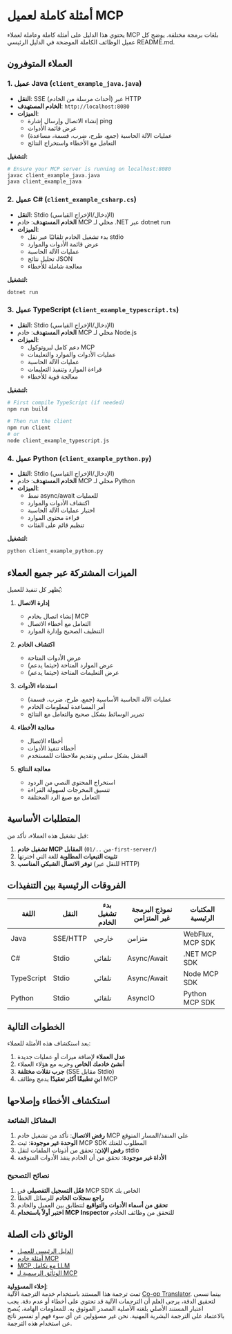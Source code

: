 <!--
CO_OP_TRANSLATOR_METADATA:
{
  "original_hash": "affcf199a44f60283a289dcb69dc144e",
  "translation_date": "2025-07-17T13:30:03+00:00",
  "source_file": "03-GettingStarted/02-client/complete_examples.md",
  "language_code": "ar"
}
-->
# أمثلة كاملة لعميل MCP

يحتوي هذا الدليل على أمثلة كاملة وعاملة لعملاء MCP بلغات برمجة مختلفة. يوضح كل عميل الوظائف الكاملة الموضحة في الدليل الرئيسي README.md.

## العملاء المتوفرون

### 1. عميل Java (`client_example_java.java`)
- **النقل**: SSE (أحداث مرسلة من الخادم) عبر HTTP
- **الخادم المستهدف**: `http://localhost:8080`
- **الميزات**: 
  - إنشاء الاتصال وإرسال إشارة ping
  - عرض قائمة الأدوات
  - عمليات الآلة الحاسبة (جمع، طرح، ضرب، قسمة، مساعدة)
  - التعامل مع الأخطاء واستخراج النتائج

**لتشغيل:**
```bash
# Ensure your MCP server is running on localhost:8080
javac client_example_java.java
java client_example_java
```

### 2. عميل C# (`client_example_csharp.cs`)
- **النقل**: Stdio (الإدخال/الإخراج القياسي)
- **الخادم المستهدف**: خادم MCP محلي لـ .NET عبر dotnet run
- **الميزات**:
  - بدء تشغيل الخادم تلقائيًا عبر نقل stdio
  - عرض قائمة الأدوات والموارد
  - عمليات الآلة الحاسبة
  - تحليل نتائج JSON
  - معالجة شاملة للأخطاء

**لتشغيل:**
```bash
dotnet run
```

### 3. عميل TypeScript (`client_example_typescript.ts`)
- **النقل**: Stdio (الإدخال/الإخراج القياسي)
- **الخادم المستهدف**: خادم MCP محلي لـ Node.js
- **الميزات**:
  - دعم كامل لبروتوكول MCP
  - عمليات الأدوات والموارد والتعليمات
  - عمليات الآلة الحاسبة
  - قراءة الموارد وتنفيذ التعليمات
  - معالجة قوية للأخطاء

**لتشغيل:**
```bash
# First compile TypeScript (if needed)
npm run build

# Then run the client
npm run client
# or
node client_example_typescript.js
```

### 4. عميل Python (`client_example_python.py`)
- **النقل**: Stdio (الإدخال/الإخراج القياسي)  
- **الخادم المستهدف**: خادم MCP محلي لـ Python
- **الميزات**:
  - نمط async/await للعمليات
  - اكتشاف الأدوات والموارد
  - اختبار عمليات الآلة الحاسبة
  - قراءة محتوى الموارد
  - تنظيم قائم على الفئات

**لتشغيل:**
```bash
python client_example_python.py
```

## الميزات المشتركة عبر جميع العملاء

يُظهر كل تنفيذ للعميل:

1. **إدارة الاتصال**
   - إنشاء اتصال بخادم MCP
   - التعامل مع أخطاء الاتصال
   - التنظيف الصحيح وإدارة الموارد

2. **اكتشاف الخادم**
   - عرض الأدوات المتاحة
   - عرض الموارد المتاحة (حيثما يدعم)
   - عرض التعليمات المتاحة (حيثما يدعم)

3. **استدعاء الأدوات**
   - عمليات الآلة الحاسبة الأساسية (جمع، طرح، ضرب، قسمة)
   - أمر المساعدة لمعلومات الخادم
   - تمرير الوسائط بشكل صحيح والتعامل مع النتائج

4. **معالجة الأخطاء**
   - أخطاء الاتصال
   - أخطاء تنفيذ الأدوات
   - الفشل بشكل سلس وتقديم ملاحظات للمستخدم

5. **معالجة النتائج**
   - استخراج المحتوى النصي من الردود
   - تنسيق المخرجات لسهولة القراءة
   - التعامل مع صيغ الرد المختلفة

## المتطلبات الأساسية

قبل تشغيل هذه العملاء، تأكد من:

1. **تشغيل خادم MCP المقابل** (من `../01-first-server/`)
2. **تثبيت التبعيات المطلوبة** للغة التي اخترتها
3. **توفر الاتصال الشبكي المناسب** (للنقل عبر HTTP)

## الفروقات الرئيسية بين التنفيذات

| اللغة      | النقل    | بدء تشغيل الخادم | نموذج البرمجة غير المتزامن | المكتبات الرئيسية |
|------------|----------|-----------------|----------------------------|-------------------|
| Java       | SSE/HTTP | خارجي           | متزامن                     | WebFlux, MCP SDK  |
| C#         | Stdio    | تلقائي          | Async/Await                | .NET MCP SDK      |
| TypeScript | Stdio    | تلقائي          | Async/Await                | Node MCP SDK      |
| Python     | Stdio    | تلقائي          | AsyncIO                    | Python MCP SDK    |

## الخطوات التالية

بعد استكشاف هذه الأمثلة للعملاء:

1. **عدل العملاء** لإضافة ميزات أو عمليات جديدة
2. **أنشئ خادمك الخاص** وجربه مع هؤلاء العملاء
3. **جرب نقلات مختلفة** (SSE مقابل Stdio)
4. **ابنِ تطبيقًا أكثر تعقيدًا** يدمج وظائف MCP

## استكشاف الأخطاء وإصلاحها

### المشاكل الشائعة

1. **رفض الاتصال**: تأكد من تشغيل خادم MCP على المنفذ/المسار المتوقع
2. **الوحدة غير موجودة**: ثبت MCP SDK المطلوب للغتك
3. **رفض الإذن**: تحقق من أذونات الملفات لنقل stdio
4. **الأداة غير موجودة**: تحقق من أن الخادم ينفذ الأدوات المتوقعة

### نصائح التصحيح

1. **فعّل التسجيل التفصيلي** في MCP SDK الخاص بك
2. **راجع سجلات الخادم** للرسائل الخطأ
3. **تحقق من أسماء الأدوات والتواقيع** لتتطابق بين العميل والخادم
4. **اختبر أولاً باستخدام MCP Inspector** للتحقق من وظائف الخادم

## الوثائق ذات الصلة

- [الدليل الرئيسي للعميل](./README.md)
- [أمثلة خادم MCP](../../../../03-GettingStarted/01-first-server)
- [MCP مع تكامل LLM](../../../../03-GettingStarted/03-llm-client)
- [الوثائق الرسمية لـ MCP](https://modelcontextprotocol.io/)

**إخلاء المسؤولية**:  
تمت ترجمة هذا المستند باستخدام خدمة الترجمة الآلية [Co-op Translator](https://github.com/Azure/co-op-translator). بينما نسعى لتحقيق الدقة، يرجى العلم أن الترجمات الآلية قد تحتوي على أخطاء أو عدم دقة. يجب اعتبار المستند الأصلي بلغته الأصلية المصدر الموثوق به. للمعلومات الهامة، يُنصح بالاعتماد على الترجمة البشرية المهنية. نحن غير مسؤولين عن أي سوء فهم أو تفسير ناتج عن استخدام هذه الترجمة.